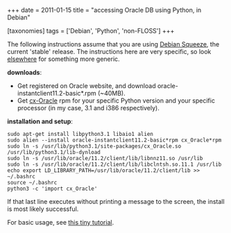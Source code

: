 +++
date = 2011-01-15
title = "accessing Oracle DB using Python, in Debian"

[taxonomies]
tags = ['Debian', 'Python', 'non-FLOSS']
+++

The following instructions assume that you are using [Debian Squeeze],
the current \'stable\' release. The instructions here are very specific,
so look [elsewhere] for something more generic.

**downloads**:

-   Get registered on Oracle website, and download
    oracle-instantclient11.2-basic\*.rpm (\~40MB).
-   Get [cx-Oracle] rpm for your specific Python version and your
    specific processor (in my case, 3.1 and i386 respectively).

**installation and setup**:

``` {.sourceCode .bash}
sudo apt-get install libpython3.1 libaio1 alien
sudo alien --install oracle-instantclient11.2-basic*rpm cx_Oracle*rpm
sudo ln -s /usr/lib/python3.1/site-packages/cx_Oracle.so /usr/lib/python3.1/lib-dynload
sudo ln -s /usr/lib/oracle/11.2/client/lib/libnnz11.so /usr/lib
sudo ln -s /usr/lib/oracle/11.2/client/lib/libclntsh.so.11.1 /usr/lib
echo export LD_LIBRARY_PATH=/usr/lib/oracle/11.2/client/lib >> ~/.bashrc
source ~/.bashrc
python3 -c 'import cx_Oracle'
```

If that last line executes without printing a message to the screen, the
install is most likely successful.

For basic usage, see [this tiny tutorial].

  [Debian Squeeze]: http://www.debian.org/releases/squeeze/
  [elsewhere]: http://agiletesting.blogspot.com/2005/05/installing-and-using-cxoracle-on-unix.html
  [cx-Oracle]: http://cx-oracle.sourceforge.net/
  [this tiny tutorial]: http://tshepang.net/basic-usage-of-python-with-oracle-db-in-debian
